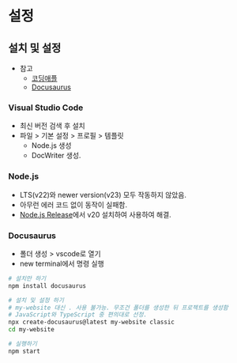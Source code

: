 # 설정
## 설치 및 설정
* 참고
	* [코딩애플](https://codingapple.com/unit/react1-install-create-react-app-npx/)
	* [Docusaurus](https://docusaurus.io/docs)
### Visual Studio Code
* 최신 버전 검색 후 설치
* 파일 > 기본 설정 > 프로필 > 템플릿
	* Node.js 생성
	* DocWriter 생성.
### Node.js
* LTS(v22)와 newer version(v23) 모두 작동하지 않았음.
* 아무런 에러 코드 없이 동작이 실패함.
* [Node.js Release](https://nodejs.org/en/about/previous-releases)에서 v20 설치하여 사용하여 해결.
### Docusaurus
* 폴더 생성 > vscode로 열기
* new terminal에서 명령 실행
```sh
# 설치만 하기
npm install docusaurus
```
```sh
# 설치 및 설정 하기
# my-website 대신 . 사용 불가능. 무조건 폴더를 생성한 뒤 프로젝트를 생성함
# JavaScript와 TypeScript 중 편의대로 선정.
npx create-docusaurus@latest my-website classic
cd my-website
```
```sh
# 실행하기
npm start
```